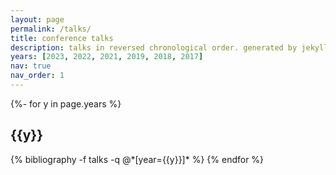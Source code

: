 ```yaml
---
layout: page
permalink: /talks/
title: conference talks
description: talks in reversed chronological order. generated by jekyll-scholar.
years: [2023, 2022, 2021, 2019, 2018, 2017]
nav: true
nav_order: 1
---
```

<!-- _pages/talks.md -->
<div class="publications">

{%- for y in page.years %}
  <h2 class="year">{{y}}</h2>
  {% bibliography -f talks -q @*[year={{y}}]* %}
{% endfor %}

</div>
